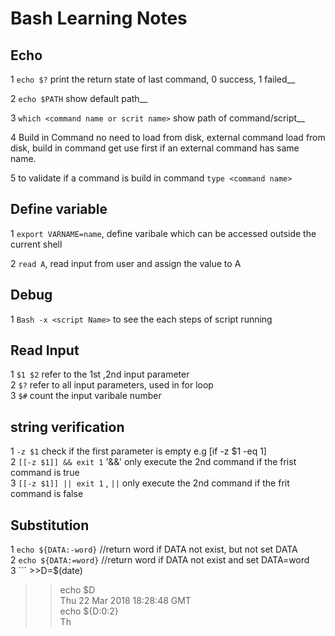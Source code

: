 # Bash Learning Notes
## Echo 
1 `echo $?` print the return state of last command, 0 success, 1 failed__  

2 `echo $PATH` show default path__

3  `which <command name or scrit name>` show path of command/script__

4  Build in Command no need to load from disk, external command load from disk, build in command get use first if an external command has same name.  

5  to validate if a command is build in command `type <command name>`  

## Define variable 

1 `export VARNAME=name`, define varibale which can be accessed outside the current shell

2 `read A`, read input from user and assign the value to A 

## Debug 

1 `Bash -x <script Name>` to see the each steps of script running  

## Read Input 
1 `$1 $2` refer to the 1st ,2nd input parameter  
2 `$?` refer to all input parameters, used in for loop  
3 `$#` count the input varibale number  
## string verification 
1 `-z $1` check if the first parameter is empty e.g [if -z $1 -eq 1]  
2 `[[-z $1]] && exit 1`  '&&' only execute the 2nd command if the frist command is true  
3 `[[-z $1]] || exit 1` , `||` only execute the 2nd command if the frit command is false 
## Substitution
1  `echo ${DATA:-word}`  //return word if DATA not exist, but not set DATA  
2   `echo ${DATA:=word}` //return word if DATA not exist and set DATA=word  
3 ``` >>D=$(date)
  >>echo $D  
  >>Thu 22 Mar 2018 18:28:48 GMT  
  >>echo ${D:0:2}  
  >>Th 
  ``` 


